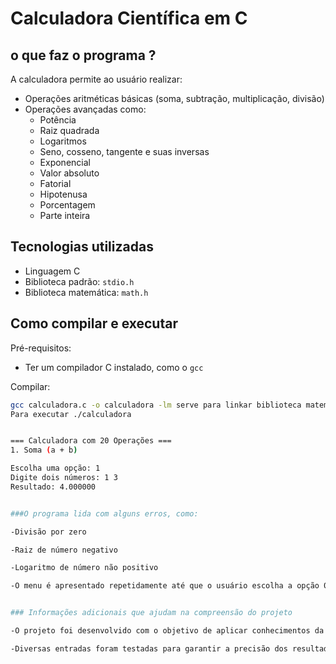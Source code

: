 # Calculadora Científica em C


## o que faz o programa ?

A calculadora permite ao usuário realizar:

- Operações aritméticas básicas (soma, subtração, multiplicação, divisão)
- Operações avançadas como:
  - Potência
  - Raiz quadrada
  - Logaritmos
  - Seno, cosseno, tangente e suas inversas
  - Exponencial
  - Valor absoluto
  - Fatorial
  - Hipotenusa
  - Porcentagem
  - Parte inteira

## Tecnologias utilizadas

- Linguagem C
- Biblioteca padrão: `stdio.h`
- Biblioteca matemática: `math.h`

## Como compilar e executar

Pré-requisitos:
- Ter um compilador C instalado, como o `gcc`

 Compilar:
```bash 
gcc calculadora.c -o calculadora -lm serve para linkar biblioteca matemática (math.h)
Para executar ./calculadora


=== Calculadora com 20 Operações ===
1. Soma (a + b)

Escolha uma opção: 1
Digite dois números: 1 3
Resultado: 4.000000


###O programa lida com alguns erros, como:

-Divisão por zero

-Raiz de número negativo

-Logaritmo de número não positivo

-O menu é apresentado repetidamente até que o usuário escolha a opção 0 para sair


### Informações adicionais que ajudam na compreensão do projeto

-O projeto foi desenvolvido com o objetivo de aplicar conhecimentos da linguagem C, especialmente no uso de estruturas de controle, funções, entrada e saída de dados e manipulação de bibliotecas matemáticas

-Diversas entradas foram testadas para garantir a precisão dos resultados



